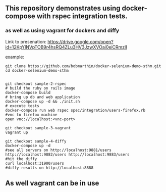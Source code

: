  

## This repository demonstrates using docker-compose with rspec integration tests.

### as well as using vagrant for dockers and diffy

Link to presenation:
https://drive.google.com/open?id=12KpYlNVpTOB9r4hsRQ4ZLu3HV3JzwXVOai0eiCRmzlI


example:
```
git clone https://github.com/bobmarthin/docker-selenium-demo-sthm.git
cd docker-selenium-demo-sthm


git checkout sample-2-rspec
# build the ruby on rails image
docker-compose build
# bring up db and web application
docker-compose up -d && ./init.sh 
# execute tests
docker-compose run web rspec spec/integration/users-firefox.rb
#vnc to firefox machine
open vnc://localhost:<vnc-port>

git checkout sample-3-vagrant
vagrant up 

git checkout sample-4-diffy
docker-compose up -d
#see all servers on http://localhost:9881/users http://localhost:9882/users http://localhost:9883/users
#hit the diffy 
curl localhost:31900/users
#diffy results on http://localhost:8888

```

## As well vagrant can be in use


